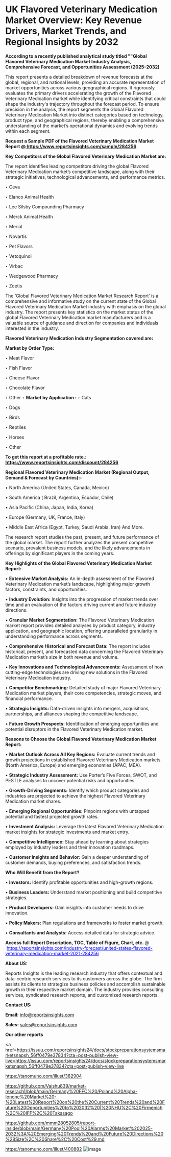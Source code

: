 # UK Flavored Veterinary Medication Market Overview: Key Revenue Drivers, Market Trends, and Regional Insights by 2032

<strong>According to a recently published analytical study titled ""Global Flavored Veterinary Medication Market Industry Analysis, Comprehensive Forecast, and Opportunities Assessment (2025–2032)</strong>

This report presents a detailed breakdown of revenue forecasts at the global, regional, and national levels, providing an accurate representation of market opportunities across various geographical regions. It rigorously evaluates the primary drivers accelerating the growth of the Flavored Veterinary Medication market while identifying critical constraints that could shape the industry's trajectory throughout the forecast period. To ensure precision in the analysis, the report segments the Global Flavored Veterinary Medication Market into distinct categories based on technology, product type, and geographical regions, thereby enabling a comprehensive understanding of the market’s operational dynamics and evolving trends within each segment.

<strong>Request a Sample PDF of the Flavored Veterinary Medication Market Report </strong><strong>@<a href=https://www.reportsinsights.com/sample/284256 style=color:#0000ff;> https://www.reportsinsights.com/sample/284256</a></strong></font>

<strong>Key Competitors of the Global Flavored Veterinary Medication Market are:</strong>

The report identifies leading competitors driving the global Flavored Veterinary Medication market’s competitive landscape, along with their strategic initiatives, technological advancements, and performance metrics.

‣ Ceva

‣ Elanco Animal Health

‣ Lee Silsby Compounding Pharmacy

‣ Merck Animal Health

‣ Merial

‣ Novartis

‣ Pet Flavors

‣ Vetoquinol

‣ Virbac

‣ Wedgewood Pharmacy

‣ Zoetis

The ‘Global Flavored Veterinary Medication Market Research Report’ is a comprehensive and informative study on the current state of the Global Flavored Veterinary Medication Market industry with emphasis on the global industry. The report presents key statistics on the market status of the global Flavored Veterinary Medication market manufacturers and is a valuable source of guidance and direction for companies and individuals interested in the industry.

<strong>Flavored Veterinary Medication Industry Segmentation covered are:</strong>

<strong>Market by Order Type: </strong>

‣ Meat Flavor

‣ Fish Flavor

‣ Cheese Flavor

‣ Chocolate Flavor

‣ Other
‣ 
<strong>Market by Application :</strong>
‣ Cats

‣ Dogs

‣ Birds

‣ Reptiles

‣ Horses

‣ Other

<strong>To get this report at a profitable rate.: <a href=https://www.reportsinsights.com/discount/284256 style=color:#0000ff;>https://www.reportsinsights.com/discount/284256</a></strong></font>

<strong>Regional Flavored Veterinary Medication Market (Regional Output, Demand &amp; Forecast by Countries):-</strong>

• North America (United States, Canada, Mexico)

• South America ( Brazil, Argentina, Ecuador, Chile)

• Asia Pacific (China, Japan, India, Korea)

• Europe (Germany, UK, France, Italy)

• Middle East Africa (Egypt, Turkey, Saudi Arabia, Iran) And More.

The research report studies the past, present, and future performance of the global market. The report further analyzes the present competitive scenario, prevalent business models, and the likely advancements in offerings by significant players in the coming years.

<strong>Key Highlights of the Global Flavored Veterinary Medication Market Report:</strong>

• <strong>Extensive Market Analysis:</strong> An in-depth assessment of the Flavored Veterinary Medication market’s landscape, highlighting major growth factors, constraints, and opportunities.

• <strong>Industry Evolution:</strong> Insights into the progression of market trends over time and an evaluation of the factors driving current and future industry directions.

• <strong>Granular Market Segmentation:</strong> The Flavored Veterinary Medication market report provides detailed analyses by product category, industry application, and geographic location, offering unparalleled granularity in understanding performance across segments.

• <strong>Comprehensive Historical and Forecast Data:</strong> The report includes historical, present, and forecasted data concerning the Flavored Veterinary Medication market’s size in both revenue and volume.

• <strong>Key Innovations and Technological Advancements:</strong> Assessment of how cutting-edge technologies are driving new solutions in the Flavored Veterinary Medication industry.

• <strong>Competitor Benchmarking:</strong> Detailed study of major Flavored Veterinary Medication market players, their core competencies, strategic moves, and financial performance.

• <strong>Strategic Insights:</strong> Data-driven insights into mergers, acquisitions, partnerships, and alliances shaping the competitive landscape.

• <strong>Future Growth Prospects:</strong> Identification of emerging opportunities and potential disruptors in the Flavored Veterinary Medication market.

<strong>Reasons to Choose the Global Flavored Veterinary Medication Market Report:</strong>

• <strong>Market Outlook Across All Key Regions:</strong> Evaluate current trends and growth projections in established Flavored Veterinary Medication markets (North America, Europe) and emerging economies (APAC, MEA).

• <strong>Strategic Industry Assessment:</strong> Use Porter’s Five Forces, SWOT, and PESTLE analyses to uncover potential risks and opportunities.

• <strong>Growth-Driving Segments:</strong> Identify which product categories and industries are projected to achieve the highest Flavored Veterinary Medication market shares.

• <strong>Emerging Regional Opportunities:</strong> Pinpoint regions with untapped potential and fastest projected growth rates.

• <strong>Investment Analysis:</strong> Leverage the latest Flavored Veterinary Medication market insights for strategic investments and market entry.

• <strong>Competitive Intelligence:</strong> Stay ahead by learning about strategies employed by industry leaders and their innovation roadmaps.

• <strong>Customer Insights and Behavior:</strong> Gain a deeper understanding of customer demands, buying preferences, and satisfaction trends.

<strong>Who Will Benefit from the Report?</strong>

• <strong>Investors:</strong> Identify profitable opportunities and high-growth regions.

• <strong>Business Leaders:</strong> Understand market positioning and build competitive strategies.

• <strong>Product Developers:</strong> Gain insights into customer needs to drive innovation.

• <strong>Policy Makers:</strong> Plan regulations and frameworks to foster market growth.

• <strong>Consultants and Analysts:</strong> Access detailed data for strategic advice.
</ul>
<strong>Access full Report Description, TOC, Table of Figure, Chart, etc. </strong>@  <a href=https://reportsinsights.com/industry-forecast/united-states-flavored-veterinary-medication-market-2021-284256 style=color:#0000ff;>https://reportsinsights.com/industry-forecast/united-states-flavored-veterinary-medication-market-2021-284256</a></font>

<strong><strong>About US</strong>:</strong>

Reports Insights is the leading research industry that offers contextual and data-centric research services to its customers across the globe. The firm assists its clients to strategize business policies and accomplish sustainable growth in their respective market domain. The industry provides consulting services, syndicated research reports, and customized research reports.

<strong>Contact US:</strong>

<p class=""""><b>Email:</b> <a href=mailto:info@reportsinsights.com>info@reportsinsights.com</a></p>
<p class=""""><b>Sales:</b> <a href=mailto:sales@reportsinsights.com>sales@reportsinsights.com</a></p>

<strong>Our other reports</strong>

<a href=https://issuu.com/reportsinsights24/docs/stockpreparationsystemsmarketsnapsh_56ff0479e37834?cta=post-publish-view-live>https://issuu.com/reportsinsights24/docs/stockpreparationsystemsmarketsnapsh_56ff0479e37834?cta=post-publish-view-live</a>

<a href=https://tanomuno.com/illust/382904>https://tanomuno.com/illust/382904</a>

<a href=https://github.com/Vaishu839/market-reserach1/blob/main/Germany%20FFC%20/Poland%20Alpha-Ionone%20Market%20-%20Latest%20Report%20on%20the%20Current%20Trends%20and%20Future%20Opportunities%20to%202032%20|%20NHU%2C%20Firmenich%2C%20IFF%2C%20Takasago>https://github.com/Vaishu839/market-reserach1/blob/main/Germany%20FFC%20/Poland%20Alpha-Ionone%20Market%20-%20Latest%20Report%20on%20the%20Current%20Trends%20and%20Future%20Opportunities%20to%202032%20|%20NHU%2C%20Firmenich%2C%20IFF%2C%20Takasago</a>

<a href=https://github.com/mmm28052805/report-inside/blob/main/Germany%20Pool%20Alarms%20Market%202025-2032%3A%20Emerging%20Trends%20and%20Future%20Directions%20%28Size%2C%20Share%2C%20Cost%29.md>https://github.com/mmm28052805/report-inside/blob/main/Germany%20Pool%20Alarms%20Market%202025-2032%3A%20Emerging%20Trends%20and%20Future%20Directions%20%28Size%2C%20Share%2C%20Cost%29.md</a>

<a href=https://tanomuno.com/illust/400882>https://tanomuno.com/illust/400882</a>
![image](https://github.com/user-attachments/assets/15b06809-271c-4bf5-b542-da9c4029d7cf)
